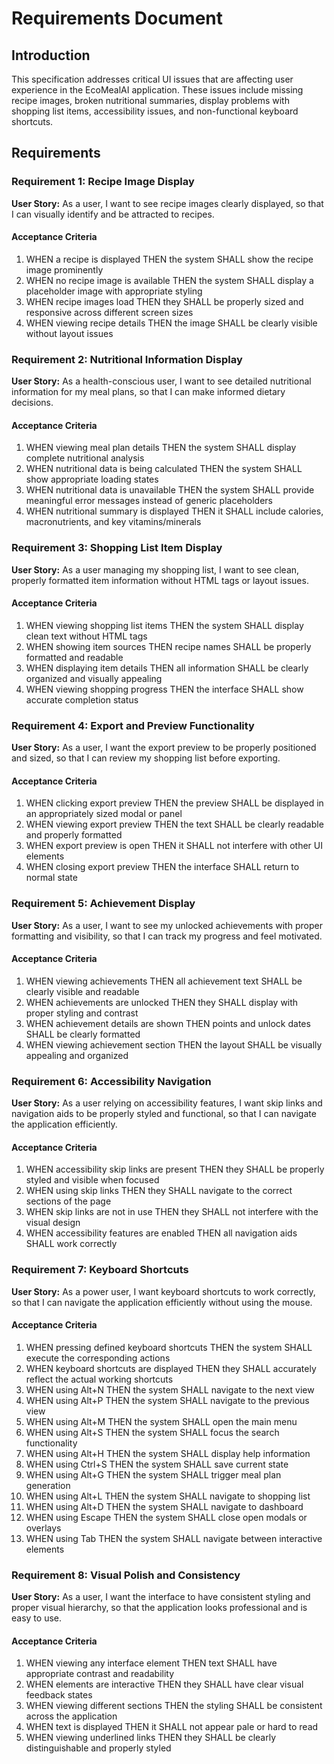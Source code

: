# Requirements Document

## Introduction

This specification addresses critical UI issues that are affecting user experience in the EcoMealAI application. These issues include missing recipe images, broken nutritional summaries, display problems with shopping list items, accessibility issues, and non-functional keyboard shortcuts.

## Requirements

### Requirement 1: Recipe Image Display

**User Story:** As a user, I want to see recipe images clearly displayed, so that I can visually identify and be attracted to recipes.

#### Acceptance Criteria

1. WHEN a recipe is displayed THEN the system SHALL show the recipe image prominently
2. WHEN no recipe image is available THEN the system SHALL display a placeholder image with appropriate styling
3. WHEN recipe images load THEN they SHALL be properly sized and responsive across different screen sizes
4. WHEN viewing recipe details THEN the image SHALL be clearly visible without layout issues

### Requirement 2: Nutritional Information Display

**User Story:** As a health-conscious user, I want to see detailed nutritional information for my meal plans, so that I can make informed dietary decisions.

#### Acceptance Criteria

1. WHEN viewing meal plan details THEN the system SHALL display complete nutritional analysis
2. WHEN nutritional data is being calculated THEN the system SHALL show appropriate loading states
3. WHEN nutritional data is unavailable THEN the system SHALL provide meaningful error messages instead of generic placeholders
4. WHEN nutritional summary is displayed THEN it SHALL include calories, macronutrients, and key vitamins/minerals

### Requirement 3: Shopping List Item Display

**User Story:** As a user managing my shopping list, I want to see clean, properly formatted item information without HTML tags or layout issues.

#### Acceptance Criteria

1. WHEN viewing shopping list items THEN the system SHALL display clean text without HTML tags
2. WHEN showing item sources THEN recipe names SHALL be properly formatted and readable
3. WHEN displaying item details THEN all information SHALL be clearly organized and visually appealing
4. WHEN viewing shopping progress THEN the interface SHALL show accurate completion status

### Requirement 4: Export and Preview Functionality

**User Story:** As a user, I want the export preview to be properly positioned and sized, so that I can review my shopping list before exporting.

#### Acceptance Criteria

1. WHEN clicking export preview THEN the preview SHALL be displayed in an appropriately sized modal or panel
2. WHEN viewing export preview THEN the text SHALL be clearly readable and properly formatted
3. WHEN export preview is open THEN it SHALL not interfere with other UI elements
4. WHEN closing export preview THEN the interface SHALL return to normal state

### Requirement 5: Achievement Display

**User Story:** As a user, I want to see my unlocked achievements with proper formatting and visibility, so that I can track my progress and feel motivated.

#### Acceptance Criteria

1. WHEN viewing achievements THEN all achievement text SHALL be clearly visible and readable
2. WHEN achievements are unlocked THEN they SHALL display with proper styling and contrast
3. WHEN achievement details are shown THEN points and unlock dates SHALL be clearly formatted
4. WHEN viewing achievement section THEN the layout SHALL be visually appealing and organized

### Requirement 6: Accessibility Navigation

**User Story:** As a user relying on accessibility features, I want skip links and navigation aids to be properly styled and functional, so that I can navigate the application efficiently.

#### Acceptance Criteria

1. WHEN accessibility skip links are present THEN they SHALL be properly styled and visible when focused
2. WHEN using skip links THEN they SHALL navigate to the correct sections of the page
3. WHEN skip links are not in use THEN they SHALL not interfere with the visual design
4. WHEN accessibility features are enabled THEN all navigation aids SHALL work correctly

### Requirement 7: Keyboard Shortcuts

**User Story:** As a power user, I want keyboard shortcuts to work correctly, so that I can navigate the application efficiently without using the mouse.

#### Acceptance Criteria

1. WHEN pressing defined keyboard shortcuts THEN the system SHALL execute the corresponding actions
2. WHEN keyboard shortcuts are displayed THEN they SHALL accurately reflect the actual working shortcuts
3. WHEN using Alt+N THEN the system SHALL navigate to the next view
4. WHEN using Alt+P THEN the system SHALL navigate to the previous view
5. WHEN using Alt+M THEN the system SHALL open the main menu
6. WHEN using Alt+S THEN the system SHALL focus the search functionality
7. WHEN using Alt+H THEN the system SHALL display help information
8. WHEN using Ctrl+S THEN the system SHALL save current state
9. WHEN using Alt+G THEN the system SHALL trigger meal plan generation
10. WHEN using Alt+L THEN the system SHALL navigate to shopping list
11. WHEN using Alt+D THEN the system SHALL navigate to dashboard
12. WHEN using Escape THEN the system SHALL close open modals or overlays
13. WHEN using Tab THEN the system SHALL navigate between interactive elements

### Requirement 8: Visual Polish and Consistency

**User Story:** As a user, I want the interface to have consistent styling and proper visual hierarchy, so that the application looks professional and is easy to use.

#### Acceptance Criteria

1. WHEN viewing any interface element THEN text SHALL have appropriate contrast and readability
2. WHEN elements are interactive THEN they SHALL have clear visual feedback states
3. WHEN viewing different sections THEN the styling SHALL be consistent across the application
4. WHEN text is displayed THEN it SHALL not appear pale or hard to read
5. WHEN viewing underlined links THEN they SHALL be clearly distinguishable and properly styled